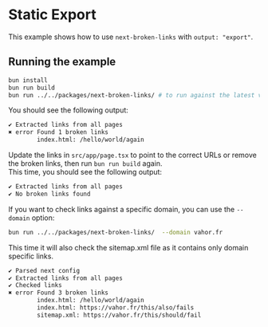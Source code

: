 # Static Export

This example shows how to use `next-broken-links` with `output: "export"`.

## Running the example

```bash
bun install
bun run build
bun run ../../packages/next-broken-links/ # to run against the latest version
```

You should see the following output:

```bash
✔ Extracted links from all pages
✖ error Found 1 broken links
        index.html: /hello/world/again
```

Update the links in `src/app/page.tsx` to point to the correct URLs or remove the broken links, then run `bun run build` again.\
This time, you should see the following output:

```bash
✔ Extracted links from all pages
✔ No broken links found
```

If you want to check links against a specific domain, you can use the `--domain` option:

```bash
bun run ../../packages/next-broken-links/  --domain vahor.fr
```
This time it will also check the sitemap.xml file as it contains only domain specific links.

```bash
✔ Parsed next config
✔ Extracted links from all pages
✔ Checked links
✖ error Found 3 broken links
        index.html: /hello/world/again
        index.html: https://vahor.fr/this/also/fails
        sitemap.xml: https://vahor.fr/this/should/fail
```
